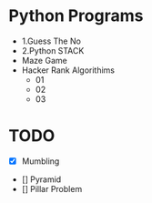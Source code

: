 # Python Programs
+ 1.Guess The No 
+ 2.Python STACK
+ Maze Game
+ Hacker Rank Algorithims
  +  01
  +  02
  +  03
# TODO
- [x] Mumbling
- [] Pyramid
- [] Pillar Problem
